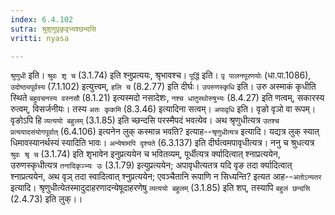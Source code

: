 ```yaml
---
index: 6.4.102
sutra: श्रुशृणुपृ़कृवृभ्यश्छन्दसि
vritti: nyasa

---
```

`श्रुणुधी` इति। `श्रुवः शृ च` (3.1.74) इति श्नुप्रत्ययः, श्रृभावश्च। `पूर्द्धि` इति। `पृ़ पालनपूरणयोः` (धा.पा.1086), `उदोष्ठ्यपूर्वस्य` (7.1.102) इत्युत्त्वम्, `हलि च` (8.2.77) इति दीर्घः। `उपरुणस्कृधि` इति। उरु अस्माकं कृधीति स्थिते `बहुवचनस्य वस्नसौ` (8.1.21) इत्यस्मदो नसादेशः, `नश्च धातुस्थोरुषुभ्यः` (8.4.27) इति णत्वम्, सकारस्य रुत्वम्, विसर्जनीयः। तस्य `अतः कृकमि` (8.3.46) इत्यादिना सत्वम्। `अपावृधि` इति। वृङो वृञो वा रूपम्। वृङोऽपि हि `व्यत्ययो बहुलम्` (3.1.85) इति च्छन्दसि परस्मैपदं भवत्येव।
अथ श्रृणुधीत्यत्र `उतश्च प्रत्ययादसंयोगपूर्वात्` (6.4.106) इत्यनेन लुक् कस्मान्न भवति? इत्याह--`श्रृणुधीत्यत्र` इत्यादि। यद्यत्र लुक् स्यात् धिमावस्यानर्थस्यं स्यादिति भावः। `अन्येषामपि दृश्यते` (6.3.137) इति दीर्घत्वमपावृधीत्यत्र। ननु च श्रुधत्यत्र `श्रुवः श्रृ च` (3.1.74) इति शृभावेन इनुप्रत्ययेन च भवितव्यम्, पूर्धीत्यत्र र्क्यादित्वात् श्नाप्रत्ययेन, उरुणस्कृधीत्यत्र `तनादिकृञ्भ्यः उः` (3.1.79) इत्युप्रत्ययेन; अपावृधीत्यतत्र यदि वृङ तदा र्क्यादित्वात् श्नाप्रत्ययेन, अथ वृञ् तदा स्वादित्वात् श्नुप्रत्ययेन; एवञ्चैतानि रूपाणि न सिध्यन्ति? इत्यत आह--`अतोऽन्यतर` इत्यादि। श्रृणुधीत्येतस्मादुदाहरणादन्येषूदाहरणेषु `व्यत्ययो बहुलम्` (3.1.85) इति शप्, तस्यापि `बहुलं छन्दसि` (2.4.73) इति लुक्।।